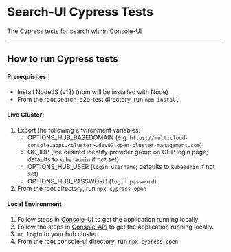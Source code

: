 # Search-UI Cypress Tests

The Cypress tests for search within [Console-UI](https://github.com/open-cluster-management/search)

---

## How to run Cypress tests

#### Prerequisites:
- Install NodeJS (v12) (npm will be installed with Node)
- From the root search-e2e-test directory, run `npm install`

#### Live Cluster:

1. Export the following environment variables:
    - OPTIONS_HUB_BASEDOMAIN (e.g. `https://multicloud-console.apps.<cluster>.dev07.open-cluster-management.com`)
    - OC_IDP (the desired identity provider group on OCP login page; defaults to `kube:admin` if not set)
    - OPTIONS_HUB_USER (`login username`; defaults to `kubeadmin` if not set)
    - OPTIONS_HUB_PASSWORD (`login password`)
2. From the root directory, run `npx cypress open`

#### Local Environment

1. Follow steps in [Console-UI](https://github.com/open-cluster-management/console-ui) to get the application running locally.
2. Follow the steps in [Console-API](https://github.com/open-cluster-management/console-api) to get the application running locally.
3. `oc login` to your hub cluster.
4. From the root console-ui directory, run `npx cypress open`
